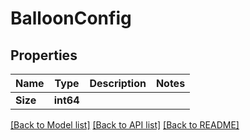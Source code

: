 # BalloonConfig

## Properties

Name | Type | Description | Notes
------------ | ------------- | ------------- | -------------
**Size** | **int64** |  | 

[[Back to Model list]](../README.md#documentation-for-models) [[Back to API list]](../README.md#documentation-for-api-endpoints) [[Back to README]](../README.md)


